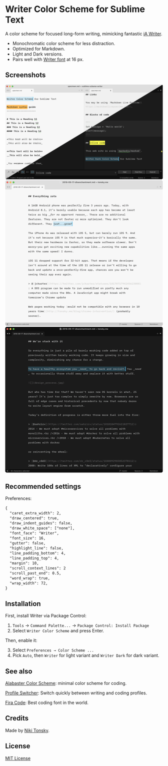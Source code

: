 # Writer Color Scheme for Sublime Text

A color scheme for focused long-form writing, mimicking fantastic [iA Writer](https://ia.net/writer).

- Monochromatic color scheme for less distraction.
- Optimized for Markdown.
- Light and Dark versions.
- Pairs well with [Writer font](https://github.com/tonsky/font-writer) at 16 px.

## Screenshots

<img src="screenshot.png" width="780px">
<img src="screenshot_light.png" width="780px">
<img src="screenshot_dark.png" width="780px">

## Recommended settings

Preferences:

```
{
  "caret_extra_width": 2,
  "draw_centered": true,
  "draw_indent_guides": false,
  "draw_white_space": ["none"],
  "font_face": "Writer",
  "font_size": 16,
  "gutter": false,
  "highlight_line": false,
  "line_padding_bottom": 4,
  "line_padding_top": 4,
  "margin": 10,
  "scroll_context_lines": 2
  "scroll_past_end": 0.5,
  "word_wrap": true,
  "wrap_width": 72,
}
```

## Installation

First, install Writer via Package Control:

1. `Tools` → `Command Palette...` → `Package Control: Install Package`
2. Select `Writer Color Scheme` and press Enter.

Then, enable it:

3. Select `Preferences → Color Scheme ...`
4. Pick `Auto`, then `Writer` for light variant and `Writer Dark` for dark variant.

## See also

[Alabaster Color Scheme](https://github.com/tonsky/sublime-scheme-alabaster): minimal color scheme for coding.

[Profile Switcher](https://github.com/tonsky/sublime-profiles): Switch quickly between writing and coding profiles.

[Fira Code](https://github.com/tonsky/FiraCode/): Best coding font in the world.

## Credits

Made by [Niki Tonsky](https://twitter.com/nikitonsky).

## License

[MIT License](./LICENSE.txt)
